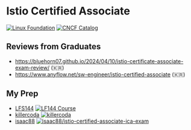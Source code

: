 # Istio Certified Associate

[![Linux Foundation](https://img.shields.io/badge/LF-Catalog-003778.svg?logo=linuxfoundation)](https://training.linuxfoundation.org/certification/istio-certified-associate-ica/)
[![CNCF Catalog](https://img.shields.io/badge/CNCF-Catalog-231F20.svg?logo=cncf)](https://www.cncf.io/training/certification/ica/)

## Reviews from Graduates

- https://bluehorn07.github.io/2024/04/10/istio-certificate-associate-exam-review/ (:kr:)
- https://www.anyflow.net/sw-engineer/istio-certified-associate (:kr:)

## My Prep

- [LFS144](../notes/istio.lfs144.md) [![LF144 Course](https://img.shields.io/badge/LF-Free_Course-003778.svg?logo=linux-foundation)](https://training.linuxfoundation.org/courses/introduction-to-istio-lfs144)
- [killercoda](../notes/istio.killercoda.md) [![killercoda](https://img.shields.io/badge/Killercoda-hands_on-181717.svg?logo=kubernetes)](https://killercoda.com/ica-scenarios)
- [isaac88](../notes/istio.isaac88.md) [![isaac88/istio-certified-associate-ica-exam](https://img.shields.io/badge/isaac88-ica_exam-181717.svg?logo=github)](https://github.com/isaac88/istio-certified-associate-ica-exam/tree/main)
